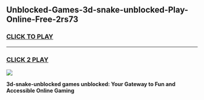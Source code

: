 
## Unblocked-Games-3d-snake-unblocked-Play-Online-Free-2rs73
<h3>
<a href="https://premium76.site?title=3d-snake-unblocked&ref=26A">CLICK TO PLAY</a></h3>
<hr>

<h3>
<a href="https://premium76.site?title=3d-snake-unblocked&ref=26A">CLICK 2 PLAY</a>
  
</h3>

<a href="https://premium76.site?title=3d-snake-unblocked&ref=26A"><img src="https://clearcache.store/games.png"></a>


**3d-snake-unblocked games unblocked: Your Gateway to Fun and Accessible Online Gaming**
